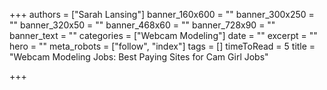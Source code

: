 +++
authors = ["Sarah Lansing"]
banner_160x600 = ""
banner_300x250 = ""
banner_320x50 = ""
banner_468x60 = ""
banner_728x90 = ""
banner_text = ""
categories = ["Webcam Modeling"]
date = ""
excerpt = ""
hero = ""
meta_robots = ["follow", "index"]
tags = []
timeToRead = 5
title = "Webcam Modeling Jobs: Best Paying Sites for Cam Girl Jobs"

+++
